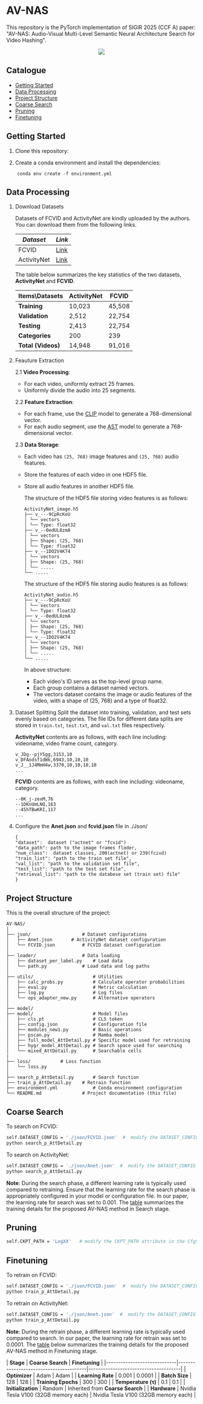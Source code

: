 # AV-NAS
This repository is the PyTorch implementation of SIGIR 2025 (CCF A) paper: "AV-NAS: Audio-Visual Multi-Level Semantic Neural Architecture Search for Video Hashing".
<p align="center">
  <img src="./img/search-space.svg">
</p>


## Catalogue
- [Getting Started](#getting-started)
- [Data Processing](#data-processing)
- [Project Structure](#Project-Structure)
- [Coarse Search](#Coarse-Search)
- [Pruning](#Pruning)
- [Finetuning](#Finetuning)


## Getting Started
1. Clone this repository:

2. Create a conda environment and install the dependencies:

```
	conda env create -f environment.yml
```

## Data Processing
1. Download Datasets

   Datasets of FCVID and ActivityNet are kindly uploaded by the authors. You can download them from the following links.
   
	| *Dataset*   | *Link*                                                   |
	| ----------- | ------------------------------------------------------- |
	| FCVID       | [Link](https://pan.baidu.com/s/1xlViGrhOQ8Jrwgn0UEtukg?pwd=snw3) |
	| ActivityNet | [Link](https://pan.baidu.com/s/1d9B8p-1oVNRy88Xgo5somw?pwd=6ji8) |

   The table below summarizes the key statistics of the two datasets, **ActivityNet** and **FCVID**.
   
	| **Items\Datasets**        | **ActivityNet** | **FCVID**  |
	|---------------------------|-----------------|------------|
	| **Training**             | 10,023          | 45,508     |
	| **Validation**           | 2,512           | 22,754     |
	| **Testing**              | 2,413           | 22,754     |
	| **Categories**           | 200             | 239        |
	| **Total (Videos)**       | 14,948          | 91,016     |

3. Feauture Extraction

    2.1 **Video Processing**:
    - For each video, uniformly extract 25 frames.
    - Uniformly divide the audio into 25 segments.

    2.2 **Feature Extraction**:

    - For each frame, use the [CLIP](https://github.com/openai/CLIP) model to generate a 768-dimensional vector.
    - For each audio segment, use the [AST](https://github.com/YuanGongND/ast) model to generate a 768-dimensional vector.

    2.3 **Data Storage**:
    - Each video has `(25, 768)` image features and `(25, 768)` audio features.
    
    - Store the features of each video in one HDF5 file.
    
    - Store all audio features in another HDF5 file.
    
      The structure of the HDF5 file storing video features is as follows:
      ```
      ActivityNet_image.h5
      ├── v_---9CpRcKoU
      │ └── vectors
      │ └── Type: float32
      ├── v_--0edUL8zmA
      │ └── vectors
      │ ├── Shape: (25, 768)
      │ └── Type: float32
      ├── v_--1DO2V4K74
      │ └── vectors
      │ ├── Shape: (25, 768)
      │ └── .....
      └── .....
      ```
      
      The structure of the HDF5 file storing audio features is as follows:
       ```
      ActivityNet_audio.h5
      ├── v_---9CpRcKoU
      │ └── vectors
      │ └── Type: float32
      ├── v_--0edUL8zmA
      │ └── vectors
      │ ├── Shape: (25, 768)
      │ └── Type: float32
      ├── v_--1DO2V4K74
      │ └── vectors
      │ ├── Shape: (25, 768)
      │ └── .....
      └── .....
       ```

	  In above structure:
      - Each video's ID serves as the top-level group name.
      - Each group contains a dataset named vectors.
      - The vectors dataset contains the image or audio features of the video, with a shape of (25, 768) and a type of float32.
    
4. Dataset Splitting
   Split the dataset into training, validation, and test sets evenly based on categories. The file IDs for different data splits are stored in `train.txt`, `test.txt`, and `val.txt` files respectively.
   
   **ActivityNet** contents are as follows, with each line including: videoname, video frame count, category.
   ```
   v_JDg--pjY5gg,3153,10
   v_DFAodsf1dWk,6943,10,10,10
   v_J__1J4MmH4w,3370,10,10,10,10
   ...
   ```

	 **FCVID** contents are as follows, with each line including: videoname, category.
   ```
   --0K_j-zexM,76
   --1DKnUmLNQ,163
   --45hTBwKRI,117
   ...
   ```
   
5. Configure the **Anet.json** and **fcvid.json** file in ./Json/
   ```
   {
   "dataset":  dataset ("actnet" or "fcvid")
   "data_path": path to the image frames floder,
   "num_class":  dataset classes, 200(actnet) or 239(fcivd)
   "train_list": "path to the train set file",
   "val_list": "path to the validation set file",
   "test_list": "path to the test set file",
   "retrieval_list": "path to the databese set (train set) file"
   }
   ```
   

  ## Project Structure

  This is the overall structure of the project:

```
AV-NAS/
│
├── json/               	# Dataset configurations
│   ├── Anet.json		# ActivityNet dataset configuration
│   └── FCVID.json      	# FCVID dataset configuration
│
├── loader/            		# Data loading
│   ├── dataset_per_label.py	# Load data		
│   └── path.py      		# Load data and log paths
│
├── utils/                      # Utilities
│   ├── calc_probs.py           # Calculate operator probabilities
│   ├── eval.py                 # Metric calculation
│   ├── log.py                  # Log files
│   └── ops_adapter_new.py      # Alternative operators
│
├── model/
├── model/                      # Model files
│   ├── cls.pt                  # CLS token
│   ├── config.json             # Configuration file
│   ├── modules_new1.py         # Basic operations
│   ├── pscan.py                # Mamba model
│   ├── full_model_AttDetail.py # Specific model used for retraining
│   ├── hygr_model_AttDetail.py # Search space used for searching
│   └── mixed_AttDetail.py      # Searchable cells
|
├── loss/			# Loss function
│   └── loss.py
│
├── search_p_AttDetail.py       # Search function
├── train_p_AttDetail.py	# Retrain function
├── environment.yml             # Conda environment configuration
└── README.md          		# Project documentation (this file)
```

  ## Coarse Search

  To search on FCVID:

  ```bash
  self.DATASET_CONFIG = './json/FCVID.json'  #  modify the DATASET_CONFIG attribute in the Path class located in ./loader/path.py.
  python search_p_AttDetail.py
  ```

  To search on ActivityNet:

  ```bash
  self.DATASET_CONFIG = './json/Anet.json'  #  modify the DATASET_CONFIG attribute in the Path class located in ./loader/path.py.
  python search_p_AttDetail.py
  ```
**Note**: During the search phase, a different learning rate is typically used compared to retraining. Ensure that the learning rate for the search phase is appropriately configured in your model or configuration file. In our paper, the learning rate for search was set to 0.001. The [table](#table1) summarizes the training details for the proposed AV-NAS method in Search stage.


  ## Pruning
  ```bash
  self.CKPT_PATH = 'LogXX'   # modify the CKPT_PATH attribute in the CfgSearch class located in train_p_AttDetail.py. Replace 'XX' with specific numbers. After running the train_p_AttDetail.py, pruning will be executed automatically.
  ```

  ## Finetuning

  To retrain on FCVID:
  ```bash
  self.DATASET_CONFIG = './json/FCVID.json'  #  modify the DATASET_CONFIG attribute in the CfgSearch class located in train_p_AttDetail.py.
  python train_p_AttDetail.py
  ```
  To retrain on ActivityNet: 
  ```bash
  self.DATASET_CONFIG = './json/Anet.json'  #  modify the DATASET_CONFIG attribute in the CfgSearch class located in train_p_AttDetail.py.
  python train_p_AttDetail.py
  ```

**Note**: During the retrain phase, a different learning rate is typically used compared to search. In our paper, the learning rate for retrain was set to 0.0001. The [table](#table1) below summarizes the training details for the proposed AV-NAS method in Finetuning stage.


<a name="table1"></a>
| **Stage**                   | **Coarse Search**                            | **Finetuning**                       |
|-----------------------------|----------------------------------------|--------------------------------------|
| **Optimizer**               | Adam                                  | Adam                                 |
| **Learning Rate**           | 0.001                                 | 0.0001                               |
| **Batch Size**              | 128                                   | 128                                  |
| **Training Epochs**         | 300                                   | 300                                  |
| **Temperature (τ)**         | 0.1                                   | 0.1                                  |
| **Initialization**          | Random                                | Inherited from **Coarse Search**     |
| **Hardware**                | Nvidia Tesla V100 (32GB memory each)  | Nvidia Tesla V100 (32GB memory each) |
